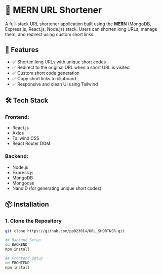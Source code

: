 # 🔗 MERN URL Shortener

A full-stack URL shortener application built using the **MERN** (MongoDB, Express.js, React.js, Node.js) stack. Users can shorten long URLs, manage them, and redirect using custom short links.

## 🚀 Features

- ✅ Shorten long URLs with unique short codes
- ✅ Redirect to the original URL when a short URL is visited
- ✅ Custom short code generation
- ✅ Copy short links to clipboard
- ✅ Responsive and clean UI using Tailwind

## 🛠️ Tech Stack

### Frontend:
- React.js
- Axios
- Tailwind CSS
- React Router DOM

### Backend:
- Node.js
- Express.js
- MongoDB
- Mongoose
- NanoID (for generating unique short codes)

## 📦 Installation

### 1. Clone the Repository

```bash
git clone https://github.com/pp923014/URL_SHORTNER.git

## Backend Setup
cd BACKEND
npm install

## Frontend setup
cd FRONTEND
npm install

